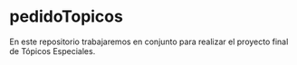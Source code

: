 # pedidoTopicos
En este repositorio trabajaremos en conjunto para realizar el proyecto final de Tópicos Especiales.
